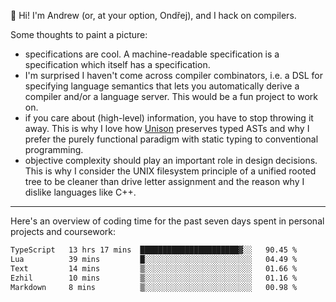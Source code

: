 :wave: Hi! I'm Andrew (or, at your option, Ondřej), and I hack on compilers. 

Some thoughts to paint a picture:
- specifications are cool. A machine-readable specification is a specification which itself has a specification.
- I'm surprised I haven't come across compiler combinators, i.e. a DSL for specifying language semantics that lets you automatically derive a compiler and/or a language server. This would be a fun project to work on.
- if you care about (high-level) information, you have to stop throwing it away. This is why I love how [Unison](https://github.com/unisonweb/unison) preserves typed ASTs and why I prefer the purely functional paradigm with static typing to conventional programming.
- objective complexity should play an important role in design decisions. This is why I consider the UNIX filesystem principle of a unified rooted tree to be cleaner than drive letter assignment and the reason why I dislike languages like C++.

---

Here's an overview of coding time for the past seven days spent in personal projects and coursework:
<!--START_SECTION:waka-->

```txt
TypeScript   13 hrs 17 mins  ██████████████████████▓░░   90.45 %
Lua          39 mins         █░░░░░░░░░░░░░░░░░░░░░░░░   04.49 %
Text         14 mins         ▒░░░░░░░░░░░░░░░░░░░░░░░░   01.66 %
Ezhil        10 mins         ▒░░░░░░░░░░░░░░░░░░░░░░░░   01.16 %
Markdown     8 mins          ▒░░░░░░░░░░░░░░░░░░░░░░░░   00.98 %
```

<!--END_SECTION:waka-->

<!--
**viluon/viluon** is a ✨ _special_ ✨ repository because its `README.md` (this file) appears on your GitHub profile.

Here are some ideas to get you started:

- 🔭 I’m currently working on ...
- 🌱 I’m currently learning ...
- 👯 I’m looking to collaborate on ...
- 🤔 I’m looking for help with ...
- 💬 Ask me about ...
- 📫 How to reach me: ...
- 😄 Pronouns: ...
- ⚡ Fun fact: ...
-->
